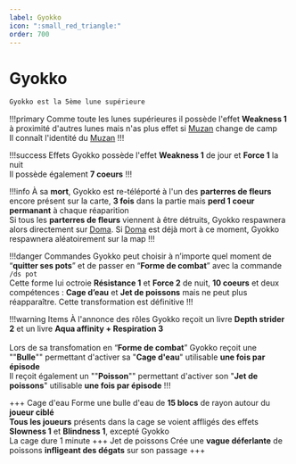```yaml
---
label: Gyokko
icon: ":small_red_triangle:"
order: 700
---
```


# Gyokko

```txt
Gyokko est la 5ème lune supérieure 
```

!!!primary
Comme toute les lunes supérieures il possède l'effet **Weakness 1** à proximité d'autres lunes mais n'as plus effet si [Muzan](./muzan/) change de camp <br>
Il connaît l'identité du [Muzan](./muzan/)
!!!

!!!success Effets
Gyokko possède l'effet **Weakness 1** de jour et **Force 1** la nuit <br>
Il possède également **7 coeurs**
!!!

!!!info
À sa **mort**, Gyokko est re-téléporté à l'un des **parterres de fleurs** encore présent sur la carte, **3 fois** dans la partie mais **perd 1 coeur permanant** à chaque réaparition <br>
Si tous les **parterres de fleurs** viennent à être détruits, Gyokko respawnera alors directement sur [Doma](./doma/). Si [Doma](./doma/) est déjà mort à ce moment, Gyokko respawnera aléatoirement sur la map
!!!

!!!danger Commandes
Gyokko peut choisir à n’importe quel moment de “**quitter ses pots**” et de passer en “**Forme de combat**” avec la commande ```/ds pot``` <br>
Cette forme lui octroie **Résistance 1** et **Force 2** de nuit, **10 coeurs** et deux compétences : **Cage d’eau** et **Jet de poissons** mais ne peut plus réapparaître. Cette transformation est définitive
!!!

!!!warning Items
À l'annonce des rôles Gyokko reçoit un livre **Depth strider 2** et un livre **Aqua affinity + Respiration 3** <br>
<br>
Lors de sa transfomation en “**Forme de combat**” Gyokko reçoit une ""**Bulle**"" permettant d'activer sa "**Cage d'eau**" utilisable **une fois par épisode**<br>
Il reçoit également un ""**Poisson**"" permettant d'activer son "**Jet de poissons**" utilisable **une fois par épisode**
!!!

+++ Cage d'eau
Forme une bulle d'eau de **15 blocs** de rayon autour du **joueur ciblé** <br>
**Tous les joueurs** présents dans la cage se voient affligés des effets **Slowness 1** et **Blindness 1**, excepté Gyokko <br>
La cage dure 1 minute
+++ Jet de poissons 
Crée une **vague déferlante** de poissons **infligeant des dégats** sur son passage
+++












